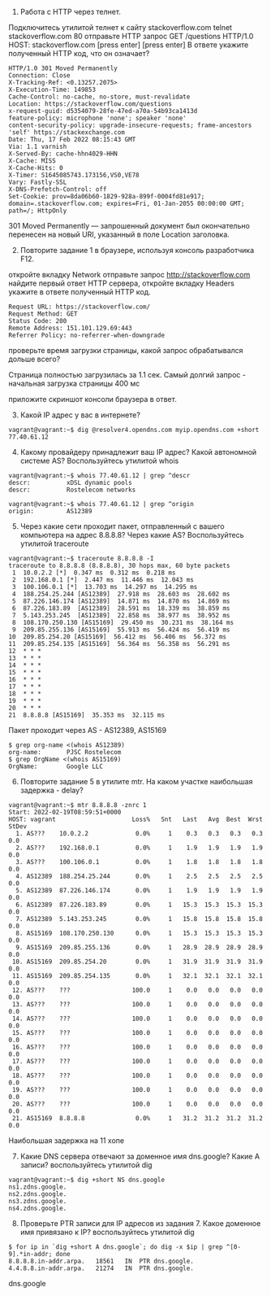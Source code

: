 1. Работа c HTTP через телнет.

Подключитесь утилитой телнет к сайту stackoverflow.com telnet stackoverflow.com 80
отправьте HTTP запрос
GET /questions HTTP/1.0
HOST: stackoverflow.com
[press enter]
[press enter]
В ответе укажите полученный HTTP код, что он означает?

```
HTTP/1.0 301 Moved Permanently
Connection: Close
X-Tracking-Ref: <0.13257.2075>
X-Execution-Time: 149853
Cache-Control: no-cache, no-store, must-revalidate
Location: https://stackoverflow.com/questions
x-request-guid: d5354079-28fe-47ed-a70a-54b93ca1413d
feature-policy: microphone 'none'; speaker 'none'
content-security-policy: upgrade-insecure-requests; frame-ancestors 'self' https://stackexchange.com
Date: Thu, 17 Feb 2022 08:15:43 GMT
Via: 1.1 varnish
X-Served-By: cache-hhn4029-HHN
X-Cache: MISS
X-Cache-Hits: 0
X-Timer: S1645085743.173156,VS0,VE78
Vary: Fastly-SSL
X-DNS-Prefetch-Control: off
Set-Cookie: prov=8da06b60-1829-928a-899f-0004fd81e917; domain=.stackoverflow.com; expires=Fri, 01-Jan-2055 00:00:00 GMT; path=/; HttpOnly
```


301 Moved Permanently — запрошенный документ был окончательно перенесен на новый URI, указанный в поле Location заголовка. 

2. Повторите задание 1 в браузере, используя консоль разработчика F12.

откройте вкладку Network
отправьте запрос http://stackoverflow.com
найдите первый ответ HTTP сервера, откройте вкладку Headers
укажите в ответе полученный HTTP код.


```
Request URL: https://stackoverflow.com/
Request Method: GET
Status Code: 200 
Remote Address: 151.101.129.69:443
Referrer Policy: no-referrer-when-downgrade
```

проверьте время загрузки страницы, какой запрос обрабатывался дольше всего?

Страница полностью загрузилась за 1.1 сек. Самый долгий запрос - начальная загрузка страницы 400 мс

приложите скриншот консоли браузера в ответ.

3. Какой IP адрес у вас в интернете?
```
vagrant@vagrant:~$ dig @resolver4.opendns.com myip.opendns.com +short
77.40.61.12
```
4. Какому провайдеру принадлежит ваш IP адрес? Какой автономной системе AS? Воспользуйтесь утилитой whois
```
vagrant@vagrant:~$ whois 77.40.61.12 | grep ^descr
descr:          xDSL dynamic pools
descr:          Rostelecom networks

vagrant@vagrant:~$ whois 77.40.61.12 | grep ^origin
origin:         AS12389
```
5. Через какие сети проходит пакет, отправленный с вашего компьютера на адрес 8.8.8.8? Через какие AS? Воспользуйтесь утилитой traceroute
```
vagrant@vagrant:~$ traceroute 8.8.8.8 -I
traceroute to 8.8.8.8 (8.8.8.8), 30 hops max, 60 byte packets
 1  10.0.2.2 [*]  0.347 ms  0.312 ms  0.218 ms
 2  192.168.0.1 [*]  2.447 ms  11.446 ms  12.043 ms
 3  100.106.0.1 [*]  13.703 ms  14.297 ms  14.295 ms
 4  188.254.25.244 [AS12389]  27.918 ms  28.603 ms  28.602 ms
 5  87.226.146.174 [AS12389]  14.871 ms  14.870 ms  14.869 ms
 6  87.226.183.89  [AS12389]  28.591 ms  18.339 ms  38.859 ms
 7  5.143.253.245  [AS12389]  22.858 ms  38.977 ms  38.952 ms
 8  108.170.250.130 [AS15169]  29.450 ms  30.231 ms  38.164 ms
 9  209.85.255.136 [AS15169]  55.913 ms  56.424 ms  56.419 ms
10  209.85.254.20 [AS15169]  56.412 ms  56.406 ms  56.372 ms
11  209.85.254.135 [AS15169]  56.364 ms  56.358 ms  56.291 ms
12  * * *
13  * * *
14  * * *
15  * * *
16  * * *
17  * * *
18  * * *
19  * * *
20  * * *
21  8.8.8.8 [AS15169]  35.353 ms  32.115 ms 
```
Пакет проходит через AS - AS12389, AS15169
```
$ grep org-name <(whois AS12389)
org-name:       PJSC Rostelecom
$ grep OrgName <(whois AS15169)
OrgName:        Google LLC
```

6. Повторите задание 5 в утилите mtr. На каком участке наибольшая задержка - delay?
```
vagrant@vagrant:~$ mtr 8.8.8.8 -znrc 1
Start: 2022-02-19T08:59:51+0000
HOST: vagrant                     Loss%   Snt   Last   Avg  Best  Wrst StDev
  1. AS???    10.0.2.2             0.0%     1    0.3   0.3   0.3   0.3   0.0
  2. AS???    192.168.0.1          0.0%     1    1.9   1.9   1.9   1.9   0.0
  3. AS???    100.106.0.1          0.0%     1    1.8   1.8   1.8   1.8   0.0
  4. AS12389  188.254.25.244       0.0%     1    2.5   2.5   2.5   2.5   0.0
  5. AS12389  87.226.146.174       0.0%     1    1.9   1.9   1.9   1.9   0.0
  6. AS12389  87.226.183.89        0.0%     1   15.3  15.3  15.3  15.3   0.0
  7. AS12389  5.143.253.245        0.0%     1   15.8  15.8  15.8  15.8   0.0
  8. AS15169  108.170.250.130      0.0%     1   15.3  15.3  15.3  15.3   0.0
  9. AS15169  209.85.255.136       0.0%     1   28.9  28.9  28.9  28.9   0.0
 10. AS15169  209.85.254.20        0.0%     1   31.9  31.9  31.9  31.9   0.0
 11. AS15169  209.85.254.135       0.0%     1   32.1  32.1  32.1  32.1   0.0
 12. AS???    ???                 100.0     1    0.0   0.0   0.0   0.0   0.0
 13. AS???    ???                 100.0     1    0.0   0.0   0.0   0.0   0.0
 14. AS???    ???                 100.0     1    0.0   0.0   0.0   0.0   0.0
 15. AS???    ???                 100.0     1    0.0   0.0   0.0   0.0   0.0
 16. AS???    ???                 100.0     1    0.0   0.0   0.0   0.0   0.0
 17. AS???    ???                 100.0     1    0.0   0.0   0.0   0.0   0.0
 18. AS???    ???                 100.0     1    0.0   0.0   0.0   0.0   0.0
 19. AS???    ???                 100.0     1    0.0   0.0   0.0   0.0   0.0
 20. AS???    ???                 100.0     1    0.0   0.0   0.0   0.0   0.0
 21. AS15169  8.8.8.8              0.0%     1   31.2  31.2  31.2  31.2   0.0
```
Наибольшая задержка на 11 хопе

7. Какие DNS сервера отвечают за доменное имя dns.google? Какие A записи? воспользуйтесь утилитой dig
```
vagrant@vagrant:~$ dig +short NS dns.google
ns1.zdns.google.
ns2.zdns.google.
ns3.zdns.google.
ns4.zdns.google.
```
8. Проверьте PTR записи для IP адресов из задания 7. Какое доменное имя привязано к IP? воспользуйтесь утилитой dig
```
$ for ip in `dig +short A dns.google`; do dig -x $ip | grep ^[0-9].*in-addr; done
8.8.8.8.in-addr.arpa.	18561	IN	PTR	dns.google.
4.4.8.8.in-addr.arpa.	21274	IN	PTR	dns.google.
```

dns.google
